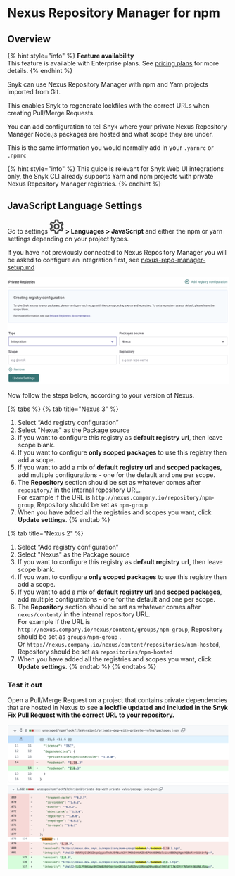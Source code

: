 # Nexus Repository Manager for npm

## O**verview**

{% hint style="info" %}
**Feature availability**\
This feature is available with Enterprise plans. See [pricing plans](https://snyk.io/plans/) for more details.
{% endhint %}

Snyk can use Nexus Repository Manager with npm and Yarn projects imported from Git.

This enables Snyk to regenerate lockfiles with the correct URLs when creating Pull/Merge Requests.

You can add configuration to tell Snyk where your private Nexus Repository Manager Node.js packages are hosted and what scope they are under.

This is the same information you would normally add in your `.yarnrc` or `.npmrc`

{% hint style="info" %}
This guide is relevant for Snyk Web UI integrations only, the Snyk CLI already supports Yarn and npm projects with private Nexus Repository Manager registries.
{% endhint %}

## JavaScript Language Settings

Go to settings <img src="../../.gitbook/assets/cog_icon.png" alt="" data-size="line"> **> Languages > JavaScript** and either the npm or yarn settings depending on your project types.

If you have not previously connected to Nexus Repository Manager you will be asked to configure an integration first, see [nexus-repo-manager-setup.md](nexus-repo-manager-setup.md "mention")

![](<../../.gitbook/assets/Screenshot 2022-07-15 at 14.18.43.png>)

Now follow the steps below, according to your version of Nexus.

{% tabs %}
{% tab title="Nexus 3" %}
1. Select “Add registry configuration”
2. Select "Nexus" as the Package source
3. If you want to configure this registry as **default registry url**, then leave scope blank.
4. If you want to configure **only scoped packages** to use this registry then add a scope.
5. If you want to add a mix of **default registry url** and **scoped packages**, add multiple configurations - one for the default and one per scope.
6. The **Repository** section should be set as whatever comes after `repository/` in the internal repository URL. \
   For example if the URL is `http://nexus.company.io/repository/npm-group`, Repository should be set as `npm-group`&#x20;
7. When you have added all the registries and scopes you want, click **Update settings**.
{% endtab %}

{% tab title="Nexus 2" %}


1. Select “Add registry configuration”
2. Select "Nexus" as the Package source
3. If you want to configure this registry as **default registry url**, then leave scope blank.
4. If you want to configure **only scoped packages** to use this registry then add a scope.
5. If you want to add a mix of **default registry url** and **scoped packages**, add multiple configurations - one for the default and one per scope.
6. The **Repository** section should be set as whatever comes after `nexus/content/` in the internal repository URL. \
   For example if the URL is `http://nexus.company.io/nexus/content/groups/npm-group`, Repository should be set as `groups/npm-group` .\
   Or `http://nexus.company.io/nexus/content/repositories/npm-hosted`, Repository should be set as `repositories/npm-hosted`
7. When you have added all the registries and scopes you want, click **Update settings**.
{% endtab %}
{% endtabs %}

### Test it out

Open a Pull/Merge Request on a project that contains private dependencies that are hosted in Nexus to see **a lockfile updated and included in the Snyk Fix Pull Request with the correct URL to your repository.**

![](<../../.gitbook/assets/Screenshot 2022-07-15 at 14.22.59.png>)
